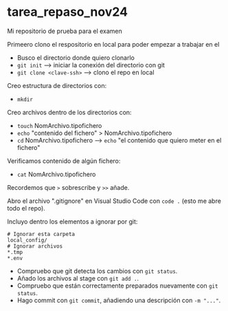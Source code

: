 # tarea_repaso_nov24
Mi repositorio de prueba para el examen

Primeero clono el respositorio en local para poder empezar a trabajar en el
  - Busco el directorio donde quiero clonarlo
  - `git init` --> iniciar la conexión del directorio con git
  - `git clone <clave-ssh>` --> clono el repo en local

Creo estructura de directorios con:
- `mkdir`

Creo archivos dentro de los directorios con:
- `touch` NomArchivo.tipofichero
- `echo` "contenido del fichero" > NomArchivo.tipofichero
- `cd` NomArchivo.tipofichero --> `echo` "el contenido que quiero meter en el fichero"

Verificamos contenido de algún fichero:
- `cat` NomArchivo.tipofichero

Recordemos que `>` sobrescribe y `>>` añade.

Abro el archivo ".gitignore" en Visual Studio Code con `code .` (esto me abre todo el repo).

Incluyo dentro los elementos a ignorar por git:
```plaintext
# Ignorar esta carpeta
local_config/
# Ignorar archivos
*.tmp
*.env
```
* Compruebo que git detecta los cambios con `git status`.
* Añado los archivos al stage con `git add .`.
* Compruebo que están correctamente preparados nuevamente con `git status`.
* Hago commit con `git commit`, añadiendo una descripción con `-m "..."`.
  
